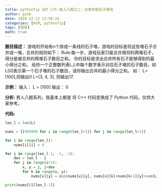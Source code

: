 ```yaml
---
title: pythonTip 107 LTC-男人八题之二：古老的取石子游戏
author: gznb
date: 2020-12-13 13:58:24
categories: [ACM, pythonTip]
tags: [简单]
math: true
---
```


**题目描述：**
游戏的开始有n个排成一条线的石子堆，游戏的目标是将这些堆石子合并成一堆，合并的规则如下：
Rule:每一步，游戏玩家只能合并相邻的两堆石子，得分是被合并的两堆石子数目之和。
你的目标是求出合并所有石子能够得到的最小得分之和。
给你一个正整数列表L,L中每个数字表示对应石子堆的石子数目，如L[0]表示第一个石子堆的石子数目，请你输出合并的最小得分之和。
如：
L=[100],则输出0
L=[3, 4, 3], 则输出17.

**示例：**
输入：
L = [100]
输出：
0


**分析:**
男人八题系列，我基本上都是 将 C++ 代码变换成了 Python 代码，仅供大家参考。

**代码:**
```python
len_l = len(L)

nums = [[999999 for i in range(len_l+1)] for j in range(len_l+1)]

for i in range(len_l):
    nums[i][i] = 0

for i in range(len_l-1, -1, -1):
    dev = len_l - i
    for j in range(i+1):
        x, y = j, j+dev
        for k in range(x, y):
            nums[x][y] = min(nums[x][y], nums[x][k]+nums[k+1][y]+sum(L[x:y+1]))

print(nums[0][len_l-1])
```
